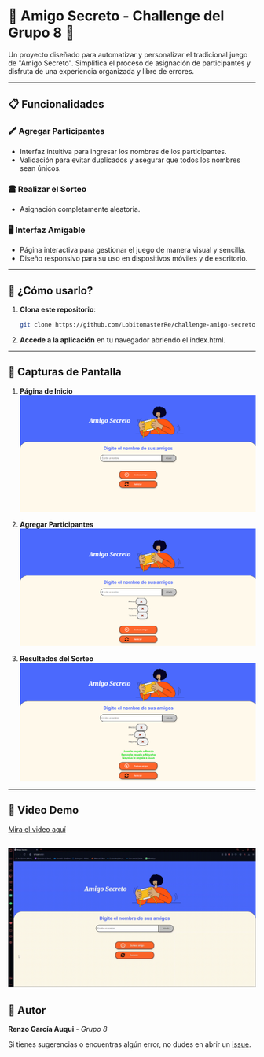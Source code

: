 # 🎁 Amigo Secreto - Challenge del Grupo 8 🎉

Un proyecto diseñado para automatizar y personalizar el tradicional juego de "Amigo Secreto". Simplifica el proceso de asignación de participantes y disfruta de una experiencia organizada y libre de errores.

---

## 📋 Funcionalidades

### 🖍 Agregar Participantes

- Interfaz intuitiva para ingresar los nombres de los participantes.
- Validación para evitar duplicados y asegurar que todos los nombres sean únicos.

### 🖀️ Realizar el Sorteo

- Asignación completamente aleatoria.

### 🖥️ Interfaz Amigable

- Página interactiva para gestionar el juego de manera visual y sencilla.
- Diseño responsivo para su uso en dispositivos móviles y de escritorio.

---

## 🚀 ¿Cómo usarlo?

1. **Clona este repositorio**:

   ```bash
   git clone https://github.com/LobitomasterRe/challenge-amigo-secreto.git
   ```

2. **Accede a la aplicación** en tu navegador abriendo el index.html.

---

## 📸 Capturas de Pantalla

1. **Página de Inicio**
   ![Captura de pantalla de la página de inicio](assets/inicio.PNG)

2. **Agregar Participantes**
   ![Captura de pantalla del formulario](assets/agregando.PNG)

3. **Resultados del Sorteo**
   ![Captura de pantalla de los resultados](assets/sorteo.PNG)

---

## 🎥 Video Demo

[Mira el video aquí](assets/video.mp4)

## ![Video de los resultados](assets/video.gif)

## 👤 Autor

**Renzo García Auqui** - _Grupo 8_

Si tienes sugerencias o encuentras algún error, no dudes en abrir un [issue](https://github.com/LobitomasterRe/challenge-amigo-secreto/issues).

